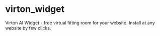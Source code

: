 # virton_widget
Virton AI Widget - free virtual fitting room for your website. Install at any website by few clicks.
